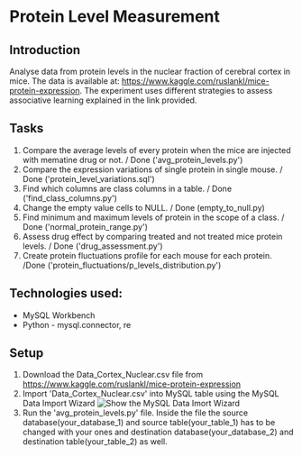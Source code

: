 # Protein Level Measurement

## Introduction
Analyse data from protein levels in the nuclear fraction of cerebral cortex in mice. The data is available at: https://www.kaggle.com/ruslankl/mice-protein-expression. The experiment uses different strategies to assess associative learning explained in the link provided. 

## Tasks

1. Compare the average levels of every protein when the mice are injected with mematine drug or not. / Done ('avg_protein_levels.py')
2. Compare the expression variations of single protein in single mouse. / Done ('protein_level_variations.sql')
3. Find which columns are class columns in a table. / Done ('find_class_columns.py')
4. Change the empty value cells to NULL. / Done (empty_to_null.py)
5. Find minimum and maximum levels of protein in the scope of a class. / Done ('normal_protein_range.py')
6. Assess drug effect by comparing treated and not treated mice protein levels. / Done ('drug_assessment.py')
7. Create protein fluctuations profile for each mouse for each protein. /Done ('protein_fluctuations/p_levels_distribution.py')

## Technologies used:

* MySQL Workbench
* Python - mysql.connector, re

## Setup

1. Download the Data_Cortex_Nuclear.csv file from https://www.kaggle.com/ruslankl/mice-protein-expression
2. Import 'Data_Cortex_Nuclear.csv' into MySQL table using the MySQL Data Import Wizard
![Show the MySQL Data Imort Wizard](https://user-images.githubusercontent.com/47303660/75633122-348f9c80-5bfa-11ea-8701-0c26302119f3.jpg)
3. Run the 'avg_protein_levels.py' file. Inside the file the source database(your_database_1) and source table(your_table_1) has to be changed with your ones and destination database(your_database_2) and destination table(your_table_2) as well.
